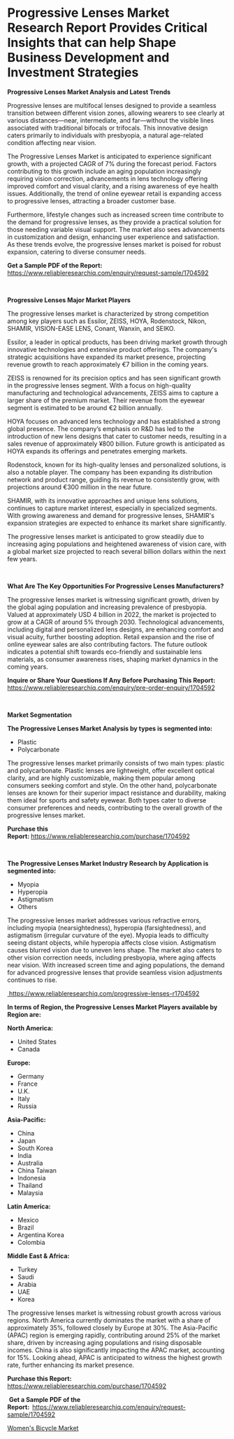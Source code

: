 <p><h1>Progressive Lenses Market Research Report Provides Critical Insights that can help Shape Business Development and Investment Strategies</h1></p><p><strong>Progressive Lenses Market Analysis and Latest Trends</strong></p>
<p><p>Progressive lenses are multifocal lenses designed to provide a seamless transition between different vision zones, allowing wearers to see clearly at various distances—near, intermediate, and far—without the visible lines associated with traditional bifocals or trifocals. This innovative design caters primarily to individuals with presbyopia, a natural age-related condition affecting near vision.</p><p>The Progressive Lenses Market is anticipated to experience significant growth, with a projected CAGR of 7% during the forecast period. Factors contributing to this growth include an aging population increasingly requiring vision correction, advancements in lens technology offering improved comfort and visual clarity, and a rising awareness of eye health issues. Additionally, the trend of online eyewear retail is expanding access to progressive lenses, attracting a broader customer base.</p><p>Furthermore, lifestyle changes such as increased screen time contribute to the demand for progressive lenses, as they provide a practical solution for those needing variable visual support. The market also sees advancements in customization and design, enhancing user experience and satisfaction. As these trends evolve, the progressive lenses market is poised for robust expansion, catering to diverse consumer needs.</p></p>
<p><strong>Get a Sample PDF of the Report:&nbsp;</strong> <a href="https://www.reliableresearchiq.com/enquiry/request-sample/1704592?utm_campaign=3200&utm_medium=2&utm_source=Github&utm_content=ia&utm_term=04042025&utm_id=progressive-lenses">https://www.reliableresearchiq.com/enquiry/request-sample/1704592</a></p>
<p>&nbsp;</p>
<p><strong>Progressive Lenses Major Market Players</strong></p>
<p><p>The progressive lenses market is characterized by strong competition among key players such as Essilor, ZEISS, HOYA, Rodenstock, Nikon, SHAMIR, VISION-EASE LENS, Conant, Wanxin, and SEIKO. </p><p>Essilor, a leader in optical products, has been driving market growth through innovative technologies and extensive product offerings. The company's strategic acquisitions have expanded its market presence, projecting revenue growth to reach approximately €7 billion in the coming years. </p><p>ZEISS is renowned for its precision optics and has seen significant growth in the progressive lenses segment. With a focus on high-quality manufacturing and technological advancements, ZEISS aims to capture a larger share of the premium market. Their revenue from the eyewear segment is estimated to be around €2 billion annually.</p><p>HOYA focuses on advanced lens technology and has established a strong global presence. The company’s emphasis on R&D has led to the introduction of new lens designs that cater to customer needs, resulting in a sales revenue of approximately ¥800 billion. Future growth is anticipated as HOYA expands its offerings and penetrates emerging markets.</p><p>Rodenstock, known for its high-quality lenses and personalized solutions, is also a notable player. The company has been expanding its distribution network and product range, guiding its revenue to consistently grow, with projections around €300 million in the near future.</p><p>SHAMIR, with its innovative approaches and unique lens solutions, continues to capture market interest, especially in specialized segments. With growing awareness and demand for progressive lenses, SHAMIR's expansion strategies are expected to enhance its market share significantly.</p><p>The progressive lenses market is anticipated to grow steadily due to increasing aging populations and heightened awareness of vision care, with a global market size projected to reach several billion dollars within the next few years.</p></p>
<p>&nbsp;</p>
<p><strong>What Are The Key Opportunities For Progressive Lenses Manufacturers?</strong></p>
<p><p>The progressive lenses market is witnessing significant growth, driven by the global aging population and increasing prevalence of presbyopia. Valued at approximately USD 4 billion in 2022, the market is projected to grow at a CAGR of around 5% through 2030. Technological advancements, including digital and personalized lens designs, are enhancing comfort and visual acuity, further boosting adoption. Retail expansion and the rise of online eyewear sales are also contributing factors. The future outlook indicates a potential shift towards eco-friendly and sustainable lens materials, as consumer awareness rises, shaping market dynamics in the coming years.</p></p>
<p><strong>Inquire or Share Your Questions If Any Before Purchasing This Report:</strong> <a href="https://www.reliableresearchiq.com/enquiry/pre-order-enquiry/1704592?utm_campaign=3200&utm_medium=2&utm_source=Github&utm_content=ia&utm_term=04042025&utm_id=progressive-lenses">https://www.reliableresearchiq.com/enquiry/pre-order-enquiry/1704592</a></p>
<p>&nbsp;</p>
<p><strong>Market Segmentation</strong></p>
<p><strong>The Progressive Lenses Market Analysis by types is segmented into:</strong></p>
<p><ul><li>Plastic</li><li>Polycarbonate</li></ul></p>
<p><p>The progressive lenses market primarily consists of two main types: plastic and polycarbonate. Plastic lenses are lightweight, offer excellent optical clarity, and are highly customizable, making them popular among consumers seeking comfort and style. On the other hand, polycarbonate lenses are known for their superior impact resistance and durability, making them ideal for sports and safety eyewear. Both types cater to diverse consumer preferences and needs, contributing to the overall growth of the progressive lenses market.</p></p>
<p><strong>Purchase this Report:&nbsp;</strong><a href="https://www.reliableresearchiq.com/purchase/1704592?utm_campaign=3200&utm_medium=2&utm_source=Github&utm_content=ia&utm_term=04042025&utm_id=progressive-lenses">https://www.reliableresearchiq.com/purchase/1704592</a></p>
<p>&nbsp;</p>
<p><strong>The Progressive Lenses Market Industry Research by Application is segmented into:</strong></p>
<p><ul><li>Myopia</li><li>Hyperopia</li><li>Astigmatism</li><li>Others</li></ul></p>
<p><p>The progressive lenses market addresses various refractive errors, including myopia (nearsightedness), hyperopia (farsightedness), and astigmatism (irregular curvature of the eye). Myopia leads to difficulty seeing distant objects, while hyperopia affects close vision. Astigmatism causes blurred vision due to uneven lens shape. The market also caters to other vision correction needs, including presbyopia, where aging affects near vision. With increased screen time and aging populations, the demand for advanced progressive lenses that provide seamless vision adjustments continues to rise.</p></p>
<p><a href="https://www.reliableresearchiq.com/progressive-lenses-r1704592?utm_campaign=3200&utm_medium=2&utm_source=Github&utm_content=ia&utm_term=04042025&utm_id=progressive-lenses">&nbsp;https://www.reliableresearchiq.com/progressive-lenses-r1704592</a></p>
<p><strong>In terms of Region, the Progressive Lenses Market Players available by Region are:</strong></p>
<p>
    <p> <strong> North America: </strong>
        <ul>
            <li>United States</li>
            <li>Canada</li>
        </ul>
        </p> 
    <p> <strong> Europe: </strong>
        <ul>
            <li>Germany</li>
            <li>France</li>
            <li>U.K.</li>
            <li>Italy</li>
            <li>Russia</li>
        </ul>
        </p> 
    <p> <strong> Asia-Pacific: </strong>
        <ul>
            <li>China</li>
            <li>Japan</li>
            <li>South Korea</li>
            <li>India</li>
            <li>Australia</li>
            <li>China Taiwan</li>
            <li>Indonesia</li>
            <li>Thailand</li>
            <li>Malaysia</li>
        </ul>
        </p> 
    <p> <strong> Latin America: </strong>
        <ul>
            <li>Mexico</li>
            <li>Brazil</li>
            <li>Argentina Korea</li>
            <li>Colombia</li>
        </ul>
        </p> 
    <p> <strong> Middle East & Africa: </strong>
        <ul>
            <li>Turkey</li>
            <li>Saudi</li>
            <li>Arabia</li>
            <li>UAE</li>
            <li>Korea</li>
        </ul>
    </p>
    </p>
<p><p>The progressive lenses market is witnessing robust growth across various regions. North America currently dominates the market with a share of approximately 35%, followed closely by Europe at 30%. The Asia-Pacific (APAC) region is emerging rapidly, contributing around 25% of the market share, driven by increasing aging populations and rising disposable incomes. China is also significantly impacting the APAC market, accounting for 15%. Looking ahead, APAC is anticipated to witness the highest growth rate, further enhancing its market presence.</p></p>
<p><strong>Purchase this Report: </strong><a href="https://www.reliableresearchiq.com/purchase/1704592?utm_campaign=3200&utm_medium=2&utm_source=Github&utm_content=ia&utm_term=04042025&utm_id=progressive-lenses">https://www.reliableresearchiq.com/purchase/1704592</a></p>
<p>&nbsp;<strong>Get a Sample PDF of the Report:&nbsp;&nbsp;</strong><a href="https://www.reliableresearchiq.com/enquiry/request-sample/1704592?utm_campaign=3200&utm_medium=2&utm_source=Github&utm_content=ia&utm_term=04042025&utm_id=progressive-lenses">https://www.reliableresearchiq.com/enquiry/request-sample/1704592</a></p>
<p><strong></strong></p>
<p><p><a href="https://github.com/lefiobakali/Market-Research-Report-List-1/blob/main/womens-bicycle-market.md?utm_campaign=3200&utm_medium=2&utm_source=Github&utm_content=ia&utm_term=04042025&utm_id=progressive-lenses">Women's Bicycle Market</a></p></p>